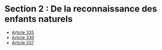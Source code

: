 # Section 2 : De la reconnaissance des enfants naturels

- [Article 335](article-335.md)
- [Article 336](article-336.md)
- [Article 337](article-337.md)
